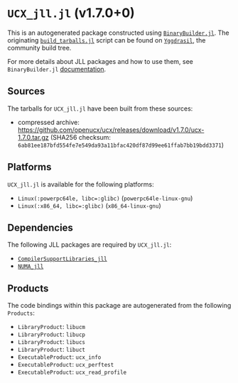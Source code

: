 # `UCX_jll.jl` (v1.7.0+0)

This is an autogenerated package constructed using [`BinaryBuilder.jl`](https://github.com/JuliaPackaging/BinaryBuilder.jl). The originating [`build_tarballs.jl`](https://github.com/JuliaPackaging/Yggdrasil/blob/f8100ba0f75341b2bb0072ddef16593e2c4cbb55/U/UCX/build_tarballs.jl) script can be found on [`Yggdrasil`](https://github.com/JuliaPackaging/Yggdrasil/), the community build tree.

For more details about JLL packages and how to use them, see `BinaryBuilder.jl` [documentation](https://juliapackaging.github.io/BinaryBuilder.jl/dev/jll/).

## Sources

The tarballs for `UCX_jll.jl` have been built from these sources:

* compressed archive: https://github.com/openucx/ucx/releases/download/v1.7.0/ucx-1.7.0.tar.gz (SHA256 checksum: `6ab81ee187bfd554fe7e549da93a11bfac420df87d99ee61ffab7bb19bdd3371`)

## Platforms

`UCX_jll.jl` is available for the following platforms:

* `Linux(:powerpc64le, libc=:glibc)` (`powerpc64le-linux-gnu`)
* `Linux(:x86_64, libc=:glibc)` (`x86_64-linux-gnu`)

## Dependencies

The following JLL packages are required by `UCX_jll.jl`:

* [`CompilerSupportLibraries_jll`](https://github.com/JuliaBinaryWrappers/CompilerSupportLibraries_jll.jl)
* [`NUMA_jll`](https://github.com/JuliaBinaryWrappers/NUMA_jll.jl)

## Products

The code bindings within this package are autogenerated from the following `Products`:

* `LibraryProduct`: `libucm`
* `LibraryProduct`: `libucp`
* `LibraryProduct`: `libucs`
* `LibraryProduct`: `libuct`
* `ExecutableProduct`: `ucx_info`
* `ExecutableProduct`: `ucx_perftest`
* `ExecutableProduct`: `ucx_read_profile`
